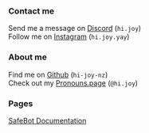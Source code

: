 <link href="style.css" rel="stylesheet">
<link rel="shortcut icon" type="image/x-icon" href="SafeBot/icon.ico">

### **Contact me**
Send me a message on [Discord](https://discord.com/users/524064761525305344) (`hi.joy`) <br>
Follow me on [Instagram](https://www.instagram.com/hi.joy.yay/) (`hi.joy.yay`)

### **About me**
Find me on [Github](https://github.com/hi-joy-nz) (`hi-joy-nz`) <br>
Check out my [Pronouns.page](https://en.pronouns.page/@hi.joy) (`@hi.joy`)


### **Pages**
[SafeBot Documentation](https://hi-joy-nz.github.io/SafeBot/Docs)
